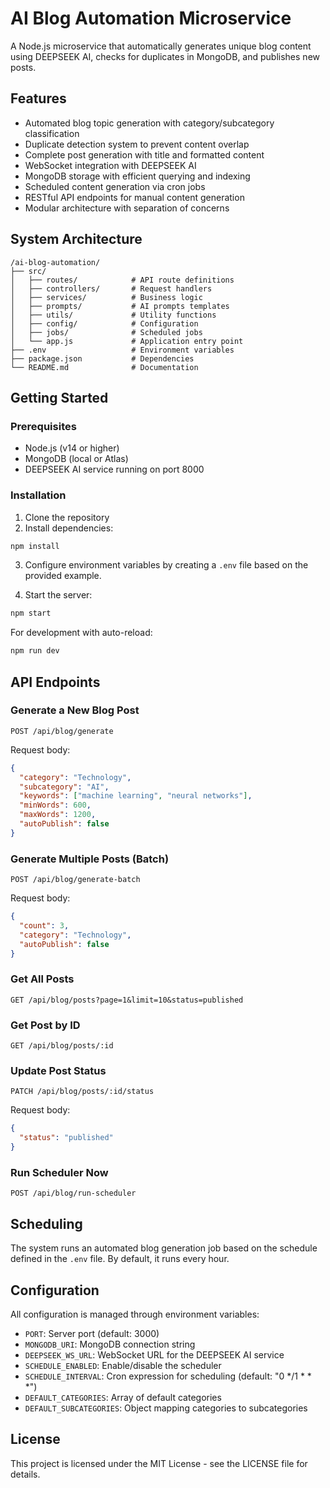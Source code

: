# AI Blog Automation Microservice

A Node.js microservice that automatically generates unique blog content using DEEPSEEK AI, checks for duplicates in MongoDB, and publishes new posts.

## Features

- Automated blog topic generation with category/subcategory classification
- Duplicate detection system to prevent content overlap
- Complete post generation with title and formatted content
- WebSocket integration with DEEPSEEK AI
- MongoDB storage with efficient querying and indexing
- Scheduled content generation via cron jobs
- RESTful API endpoints for manual content generation
- Modular architecture with separation of concerns

## System Architecture

```
/ai-blog-automation/
├── src/
│   ├── routes/            # API route definitions
│   ├── controllers/       # Request handlers
│   ├── services/          # Business logic
│   ├── prompts/           # AI prompts templates
│   ├── utils/             # Utility functions
│   ├── config/            # Configuration
│   ├── jobs/              # Scheduled jobs
│   └── app.js             # Application entry point
├── .env                   # Environment variables
├── package.json           # Dependencies
└── README.md              # Documentation
```

## Getting Started

### Prerequisites

- Node.js (v14 or higher)
- MongoDB (local or Atlas)
- DEEPSEEK AI service running on port 8000

### Installation

1. Clone the repository
2. Install dependencies:

```bash
npm install
```

3. Configure environment variables by creating a `.env` file based on the provided example.

4. Start the server:

```bash
npm start
```

For development with auto-reload:

```bash
npm run dev
```

## API Endpoints

### Generate a New Blog Post

```
POST /api/blog/generate
```

Request body:
```json
{
  "category": "Technology",
  "subcategory": "AI",
  "keywords": ["machine learning", "neural networks"],
  "minWords": 600,
  "maxWords": 1200,
  "autoPublish": false
}
```

### Generate Multiple Posts (Batch)

```
POST /api/blog/generate-batch
```

Request body:
```json
{
  "count": 3,
  "category": "Technology",
  "autoPublish": false
}
```

### Get All Posts

```
GET /api/blog/posts?page=1&limit=10&status=published
```

### Get Post by ID

```
GET /api/blog/posts/:id
```

### Update Post Status

```
PATCH /api/blog/posts/:id/status
```

Request body:
```json
{
  "status": "published"
}
```

### Run Scheduler Now

```
POST /api/blog/run-scheduler
```

## Scheduling

The system runs an automated blog generation job based on the schedule defined in the `.env` file. By default, it runs every hour.

## Configuration

All configuration is managed through environment variables:

- `PORT`: Server port (default: 3000)
- `MONGODB_URI`: MongoDB connection string
- `DEEPSEEK_WS_URL`: WebSocket URL for the DEEPSEEK AI service
- `SCHEDULE_ENABLED`: Enable/disable the scheduler
- `SCHEDULE_INTERVAL`: Cron expression for scheduling (default: "0 */1 * * *")
- `DEFAULT_CATEGORIES`: Array of default categories
- `DEFAULT_SUBCATEGORIES`: Object mapping categories to subcategories

## License

This project is licensed under the MIT License - see the LICENSE file for details.